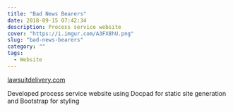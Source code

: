 ```yaml
---
title: "Bad News Bearers"
date: 2018-09-15 07:42:34
description: Process service website
cover: "https://i.imgur.com/A3FX8hU.png"
slug: "bad-news-bearers"
category: ""
tags:
  - Website
---
```

[lawsuitdelivery.com](https://lawsuitdelivery.com)

Developed process service website using Docpad for static site generation and Bootstrap for styling